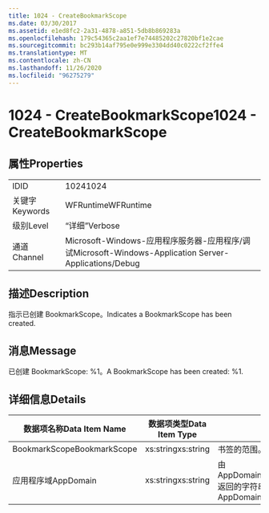 ```yaml
---
title: 1024 - CreateBookmarkScope
ms.date: 03/30/2017
ms.assetid: e1ed8fc2-2a31-4878-a851-5db8b869283a
ms.openlocfilehash: 179c54365c2aa1ef7e74485202c27820bf1e2cae
ms.sourcegitcommit: bc293b14af795e0e999e3304dd40c0222cf2ffe4
ms.translationtype: MT
ms.contentlocale: zh-CN
ms.lasthandoff: 11/26/2020
ms.locfileid: "96275279"
---
```

# <a name="1024---createbookmarkscope"></a><span data-ttu-id="da4a0-102">1024 - CreateBookmarkScope</span><span class="sxs-lookup"><span data-stu-id="da4a0-102">1024 - CreateBookmarkScope</span></span>

## <a name="properties"></a><span data-ttu-id="da4a0-103">属性</span><span class="sxs-lookup"><span data-stu-id="da4a0-103">Properties</span></span>  
  
|||  
|-|-|  
|<span data-ttu-id="da4a0-104">ID</span><span class="sxs-lookup"><span data-stu-id="da4a0-104">ID</span></span>|<span data-ttu-id="da4a0-105">1024</span><span class="sxs-lookup"><span data-stu-id="da4a0-105">1024</span></span>|  
|<span data-ttu-id="da4a0-106">关键字</span><span class="sxs-lookup"><span data-stu-id="da4a0-106">Keywords</span></span>|<span data-ttu-id="da4a0-107">WFRuntime</span><span class="sxs-lookup"><span data-stu-id="da4a0-107">WFRuntime</span></span>|  
|<span data-ttu-id="da4a0-108">级别</span><span class="sxs-lookup"><span data-stu-id="da4a0-108">Level</span></span>|<span data-ttu-id="da4a0-109">“详细”</span><span class="sxs-lookup"><span data-stu-id="da4a0-109">Verbose</span></span>|  
|<span data-ttu-id="da4a0-110">通道</span><span class="sxs-lookup"><span data-stu-id="da4a0-110">Channel</span></span>|<span data-ttu-id="da4a0-111">Microsoft-Windows-应用程序服务器-应用程序/调试</span><span class="sxs-lookup"><span data-stu-id="da4a0-111">Microsoft-Windows-Application Server-Applications/Debug</span></span>|  
  
## <a name="description"></a><span data-ttu-id="da4a0-112">描述</span><span class="sxs-lookup"><span data-stu-id="da4a0-112">Description</span></span>  

 <span data-ttu-id="da4a0-113">指示已创建 BookmarkScope。</span><span class="sxs-lookup"><span data-stu-id="da4a0-113">Indicates a BookmarkScope has been created.</span></span>  
  
## <a name="message"></a><span data-ttu-id="da4a0-114">消息</span><span class="sxs-lookup"><span data-stu-id="da4a0-114">Message</span></span>  

 <span data-ttu-id="da4a0-115">已创建 BookmarkScope: %1。</span><span class="sxs-lookup"><span data-stu-id="da4a0-115">A BookmarkScope has been created: %1.</span></span>  
  
## <a name="details"></a><span data-ttu-id="da4a0-116">详细信息</span><span class="sxs-lookup"><span data-stu-id="da4a0-116">Details</span></span>  
  
|<span data-ttu-id="da4a0-117">数据项名称</span><span class="sxs-lookup"><span data-stu-id="da4a0-117">Data Item Name</span></span>|<span data-ttu-id="da4a0-118">数据项类型</span><span class="sxs-lookup"><span data-stu-id="da4a0-118">Data Item Type</span></span>|<span data-ttu-id="da4a0-119">描述</span><span class="sxs-lookup"><span data-stu-id="da4a0-119">Description</span></span>|  
|--------------------|--------------------|-----------------|  
|<span data-ttu-id="da4a0-120">BookmarkScope</span><span class="sxs-lookup"><span data-stu-id="da4a0-120">BookmarkScope</span></span>|<span data-ttu-id="da4a0-121">xs:string</span><span class="sxs-lookup"><span data-stu-id="da4a0-121">xs:string</span></span>|<span data-ttu-id="da4a0-122">书签的范围。</span><span class="sxs-lookup"><span data-stu-id="da4a0-122">The scope of the bookmark.</span></span>|  
|<span data-ttu-id="da4a0-123">应用程序域</span><span class="sxs-lookup"><span data-stu-id="da4a0-123">AppDomain</span></span>|<span data-ttu-id="da4a0-124">xs:string</span><span class="sxs-lookup"><span data-stu-id="da4a0-124">xs:string</span></span>|<span data-ttu-id="da4a0-125">由 AppDomain.CurrentDomain.FriendlyName 返回的字符串。</span><span class="sxs-lookup"><span data-stu-id="da4a0-125">The string returned by AppDomain.CurrentDomain.FriendlyName.</span></span>|
